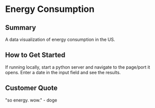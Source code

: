 # Energy Consumption #

## Summary ##
 A data visualization of energy consumption in the US.

## How to Get Started ##
  If running locally, start a python server and navigate to the page/port it opens.
  Enter a date in the input field and see the results.

## Customer Quote ##
  "so energy. wow." - doge